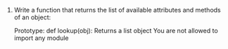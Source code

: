 1. Write a function that returns the list of available attributes and methods of an object:

    Prototype: def lookup(obj):
    Returns a list object
    You are not allowed to import any module
